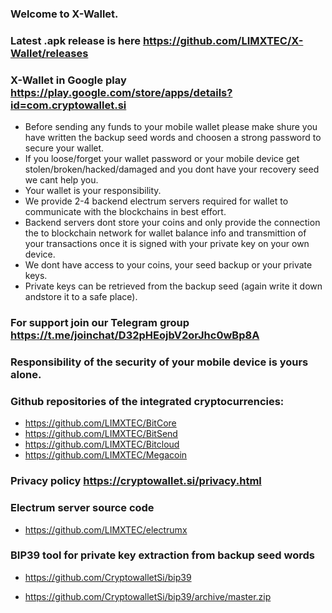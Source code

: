 ### Welcome to X-Wallet. 

### Latest .apk release is here https://github.com/LIMXTEC/X-Wallet/releases

### X-Wallet in Google play https://play.google.com/store/apps/details?id=com.cryptowallet.si

- Before sending any funds to your mobile wallet please make shure you have written the backup seed words and choosen a strong password to secure your wallet. 
- If you loose/forget your wallet password or your mobile device get stolen/broken/hacked/damaged and you dont have your recovery seed we cant help you. 
- Your wallet is your responsibility. 
- We provide 2-4 backend electrum servers required for wallet to communicate with the blockchains in best effort. 
- Backend servers dont store your coins and only provide the connection the to blockchain network for wallet balance info and transmittion of your transactions once it is signed with your private key on your own device. 
- We dont have access to your coins, your seed backup or your private keys. 
- Private keys can be retrieved from the backup seed (again write it down andstore it to a safe place). 

### For support join our Telegram group https://t.me/joinchat/D32pHEojbV2orJhc0wBp8A

### Responsibility of the security of your mobile device is yours alone.

### Github repositories of the integrated cryptocurrencies:

- https://github.com/LIMXTEC/BitCore
- https://github.com/LIMXTEC/BitSend
- https://github.com/LIMXTEC/Bitcloud
- https://github.com/LIMXTEC/Megacoin

### Privacy policy https://cryptowallet.si/privacy.html

### Electrum server source code

- https://github.com/LIMXTEC/electrumx

### BIP39 tool for private key extraction from backup seed words

- https://github.com/CryptowalletSi/bip39

- https://github.com/CryptowalletSi/bip39/archive/master.zip
